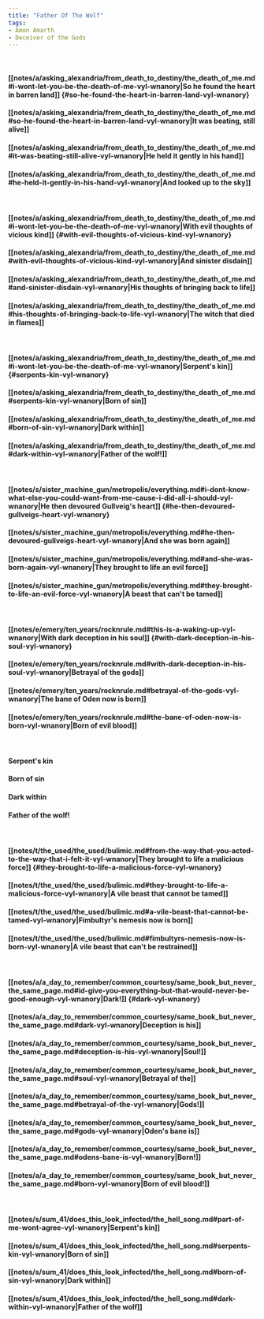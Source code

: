```yaml
---
title: "Father Of The Wolf"
tags:
- Amon Amarth
- Deceiver of the Gods
---
```

&nbsp;
#### [[notes/a/asking_alexandria/from_death_to_destiny/the_death_of_me.md#i-wont-let-you-be-the-death-of-me-vyl-wnanory|So he found the heart in barren land]] {#so-he-found-the-heart-in-barren-land-vyl-wnanory}
#### [[notes/a/asking_alexandria/from_death_to_destiny/the_death_of_me.md#so-he-found-the-heart-in-barren-land-vyl-wnanory|It was beating, still alive]]
#### [[notes/a/asking_alexandria/from_death_to_destiny/the_death_of_me.md#it-was-beating-still-alive-vyl-wnanory|He held it gently in his hand]]
#### [[notes/a/asking_alexandria/from_death_to_destiny/the_death_of_me.md#he-held-it-gently-in-his-hand-vyl-wnanory|And looked up to the sky]]
&nbsp;
#### [[notes/a/asking_alexandria/from_death_to_destiny/the_death_of_me.md#i-wont-let-you-be-the-death-of-me-vyl-wnanory|With evil thoughts of vicious kind]] {#with-evil-thoughts-of-vicious-kind-vyl-wnanory}
#### [[notes/a/asking_alexandria/from_death_to_destiny/the_death_of_me.md#with-evil-thoughts-of-vicious-kind-vyl-wnanory|And sinister disdain]]
#### [[notes/a/asking_alexandria/from_death_to_destiny/the_death_of_me.md#and-sinister-disdain-vyl-wnanory|His thoughts of bringing back to life]]
#### [[notes/a/asking_alexandria/from_death_to_destiny/the_death_of_me.md#his-thoughts-of-bringing-back-to-life-vyl-wnanory|The witch that died in flames]]
&nbsp;
#### [[notes/a/asking_alexandria/from_death_to_destiny/the_death_of_me.md#i-wont-let-you-be-the-death-of-me-vyl-wnanory|Serpent's kin]] {#serpents-kin-vyl-wnanory}
#### [[notes/a/asking_alexandria/from_death_to_destiny/the_death_of_me.md#serpents-kin-vyl-wnanory|Born of sin]]
#### [[notes/a/asking_alexandria/from_death_to_destiny/the_death_of_me.md#born-of-sin-vyl-wnanory|Dark within]]
#### [[notes/a/asking_alexandria/from_death_to_destiny/the_death_of_me.md#dark-within-vyl-wnanory|Father of the wolf!]]
&nbsp;
#### [[notes/s/sister_machine_gun/metropolis/everything.md#i-dont-know-what-else-you-could-want-from-me-cause-i-did-all-i-should-vyl-wnanory|He then devoured Gullveig's heart]] {#he-then-devoured-gullveigs-heart-vyl-wnanory}
#### [[notes/s/sister_machine_gun/metropolis/everything.md#he-then-devoured-gullveigs-heart-vyl-wnanory|And she was born again]]
#### [[notes/s/sister_machine_gun/metropolis/everything.md#and-she-was-born-again-vyl-wnanory|They brought to life an evil force]]
#### [[notes/s/sister_machine_gun/metropolis/everything.md#they-brought-to-life-an-evil-force-vyl-wnanory|A beast that can't be tamed]]
&nbsp;
#### [[notes/e/emery/ten_years/rocknrule.md#this-is-a-waking-up-vyl-wnanory|With dark deception in his soul]] {#with-dark-deception-in-his-soul-vyl-wnanory}
#### [[notes/e/emery/ten_years/rocknrule.md#with-dark-deception-in-his-soul-vyl-wnanory|Betrayal of the gods]]
#### [[notes/e/emery/ten_years/rocknrule.md#betrayal-of-the-gods-vyl-wnanory|The bane of Oden now is born]]
#### [[notes/e/emery/ten_years/rocknrule.md#the-bane-of-oden-now-is-born-vyl-wnanory|Born of evil blood]]
&nbsp;
#### Serpent's kin
#### Born of sin
#### Dark within
#### Father of the wolf!
&nbsp;
#### [[notes/t/the_used/the_used/bulimic.md#from-the-way-that-you-acted-to-the-way-that-i-felt-it-vyl-wnanory|They brought to life a malicious force]] {#they-brought-to-life-a-malicious-force-vyl-wnanory}
#### [[notes/t/the_used/the_used/bulimic.md#they-brought-to-life-a-malicious-force-vyl-wnanory|A vile beast that cannot be tamed]]
#### [[notes/t/the_used/the_used/bulimic.md#a-vile-beast-that-cannot-be-tamed-vyl-wnanory|Fimbultyr's nemesis now is born]]
#### [[notes/t/the_used/the_used/bulimic.md#fimbultyrs-nemesis-now-is-born-vyl-wnanory|A vile beast that can't be restrained]]
&nbsp;
#### [[notes/a/a_day_to_remember/common_courtesy/same_book_but_never_the_same_page.md#id-give-you-everything-but-that-would-never-be-good-enough-vyl-wnanory|Dark!]] {#dark-vyl-wnanory}
#### [[notes/a/a_day_to_remember/common_courtesy/same_book_but_never_the_same_page.md#dark-vyl-wnanory|Deception is his]]
#### [[notes/a/a_day_to_remember/common_courtesy/same_book_but_never_the_same_page.md#deception-is-his-vyl-wnanory|Soul!]]
#### [[notes/a/a_day_to_remember/common_courtesy/same_book_but_never_the_same_page.md#soul-vyl-wnanory|Betrayal of the]]
#### [[notes/a/a_day_to_remember/common_courtesy/same_book_but_never_the_same_page.md#betrayal-of-the-vyl-wnanory|Gods!]]
#### [[notes/a/a_day_to_remember/common_courtesy/same_book_but_never_the_same_page.md#gods-vyl-wnanory|Oden's bane is]]
#### [[notes/a/a_day_to_remember/common_courtesy/same_book_but_never_the_same_page.md#odens-bane-is-vyl-wnanory|Born!]]
#### [[notes/a/a_day_to_remember/common_courtesy/same_book_but_never_the_same_page.md#born-vyl-wnanory|Born of evil blood!]]
&nbsp;
#### [[notes/s/sum_41/does_this_look_infected/the_hell_song.md#part-of-me-wont-agree-vyl-wnanory|Serpent's kin]]
#### [[notes/s/sum_41/does_this_look_infected/the_hell_song.md#serpents-kin-vyl-wnanory|Born of sin]]
#### [[notes/s/sum_41/does_this_look_infected/the_hell_song.md#born-of-sin-vyl-wnanory|Dark within]]
#### [[notes/s/sum_41/does_this_look_infected/the_hell_song.md#dark-within-vyl-wnanory|Father of the wolf]]
